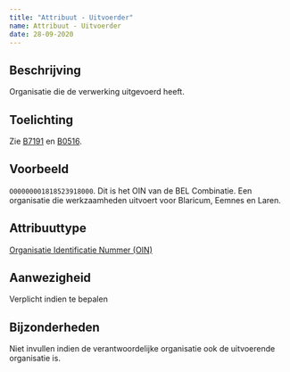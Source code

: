 ```yaml
---
title: "Attribuut - Uitvoerder"
name: Attribuut - Uitvoerder
date: 28-09-2020
---
```


## Beschrijving
Organisatie die de verwerking uitgevoerd heeft.

## Toelichting
Zie [B7191](../../achtergronddocumentatie/ontwerp/artefacten/7191.md) en [B0516](../../achtergronddocumentatie/ontwerp/artefacten/0516.md).

## Voorbeeld
`O00000001818523918000`. Dit is het OIN van de BEL Combinatie. Een organisatie die werkzaamheden uitvoert voor Blaricum, Eemnes en Laren.

## Attribuuttype
[Organisatie Identificatie Nummer (OIN)](../attribuuttypen/OIN.md)

## Aanwezigheid
Verplicht indien te bepalen

## Bijzonderheden
Niet invullen indien de verantwoordelijke organisatie ook de uitvoerende organisatie is.
